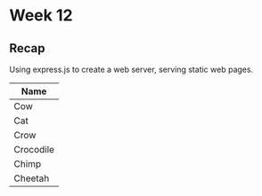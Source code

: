 # Week 12

## Recap

Using express.js to create a web server, serving static web pages.

| Name | 
| -- |
| Cow |
| Cat |
| Crow |
| Crocodile |
| Chimp |
| Cheetah |